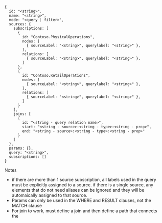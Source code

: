 ```
{
  id: "<string>",
  name: "<string>",
  mode: "<query | filter>",
  sources: {
    subscriptions: [
      {
        id: "Contoso.PhysicalOperations",
        nodes: [
          { sourceLabel: "<string>", querylabel: "<string>" },
        ],
        relations: [
          { sourceLabel: "<string>", querylabel: "<string>" },
        ]
      },
      {
        id: "Contoso.RetailOperations",
        nodes: [
          { sourceLabel: "<string>", querylabel: "<string>" },
        ],
        relations: [
          { sourceLabel: "<string>", querylabel: "<string>" },
        ]
      }
    ],
    joins: [
      {
        id: "<string - query relation name>",
        start: "<string - source>:<string - type>:<string - prop>",
        end: "<string - source>:<string - type>:<string - prop>"
      }
    ]  
  },
  params: {},
  query: "<string>",
  subscriptions: []
}
```

Notes
- if there are more than 1 source subscription, all labels used in the query must be explicitly assigned to a source. if there is a single source, any elements that do not need aliases can be ignored and they will be automaically assigned to that source.
- Params can only be used in the WHERE and RESULT clauses, not the MATCH clause
- For join to work, must define a join and then define a path that connects the 